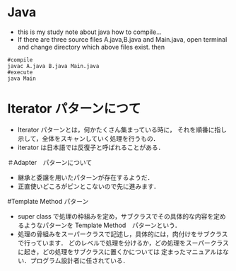 # Java
* this is my study note about java
how to compile...
* If there are three source files A.java,B.java and Main.java, open terminal and change directory which above files exist.
then
```
#compile
javac A.java B.java Main.java
#execute
java Main
```
# Iterator パターンにつて
* Iterator パターンとは，何かたくさん集まっている時に，
それを順番に指し示して，全体をスキャンしていく処理を行うもの．
* iterator は日本語では反復子と呼ばれることがある．

＃Adapter　パターンについて
* 継承と委譲を用いたパターンが存在するようだ．
* 正直使いどころがピンとこないので先に進みます．

#Template Method パターン
* super class で処理の枠組みを定め，サブクラスでその具体的な内容を定めるようなパターンを
 Template Method　パターンという．
* 処理の骨組みをスーパークラスで記述し，具体的には，肉付けをサブクラスで行っています．
どのレベルで処理を分けるか，どの処理をスーパークラスに起き，どの処理をサブクラスに置くかについては
定まったマニュアルはない．プログラム設計者に任されている．

